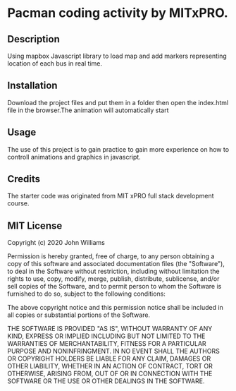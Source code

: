 # Pacman coding activity by MITxPRO.
## Description 
Using mapbox Javascript library to load map and add markers representing location of each bus in real time.   

## Installation
Download the project files  and put them in a folder then open the index.html file in the browser.The animation will automatically start 

## Usage
The use of this project is to gain practice to gain more experience on how to controll animations and  graphics in javascript.
## Credits
The starter code was originated from MIT xPRO full stack development course.

## MIT License


Copyright (c) 2020 John Williams

 

Permission is hereby granted, free of charge, to any person obtaining a copy of this software and associated documentation files (the "Software"), to deal in the Software without restriction, including without limitation the rights to use, copy, modify, merge, publish, distribute, sublicense, and/or sell copies of the Software, and to permit person to whom the Software is furnished to do so, subject to the following conditions:

 

The above copyright notice and this permission notice shall be included in all copies or substantial portions of the Software.

 

THE SOFTWARE IS PROVIDED "AS IS", WITHOUT WARRANTY OF ANY KIND, EXPRESS OR IMPLIED INCLUDING BUT NOT LIMITED TO THE WARRANTIES OF MERCHANTABILITY, FITNESS FOR A PARTICULAR PURPOSE AND NONINFRINGMENT. IN NO EVENT SHALL THE AUTHORS OR COPYRIGHT HOLDERS BE LIABLE FOR ANY CLAIM, DAMAGES OR OTHER LIABILITY, WHETHER IN AN ACTION OF CONTRACT, TORT OR OTHERWISE, ARISING FROM, OUT OF OR IN CONNECTION WITH THE SOFTWARE OR THE USE OR OTHER DEALINGS IN THE SOFTWARE.